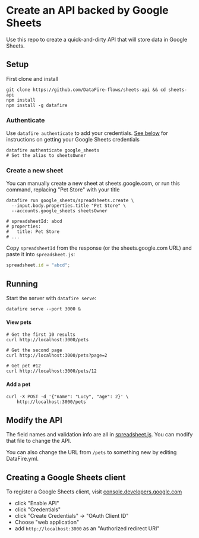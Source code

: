 # Create an API backed by Google Sheets
Use this repo to create a quick-and-dirty API that will store data in Google Sheets.

## Setup
First clone and install
```
git clone https://github.com/DataFire-flows/sheets-api && cd sheets-api
npm install
npm install -g datafire
```

### Authenticate
Use `datafire authenticate` to add your credentials.
[See below](https://github.com/DataFire-flows/sheets-api#creating-a-google-sheets-client)
for instructions on getting your Google Sheets credentials

```
datafire authenticate google_sheets
# Set the alias to sheetsOwner
```

### Create a new sheet
You can manually create a new sheet at sheets.google.com, or
run this command, replacing "Pet Store" with your title
```
datafire run google_sheets/spreadsheets.create \
  --input.body.properties.title "Pet Store" \
  --accounts.google_sheets sheetsOwner

# spreadsheetId: abcd
# properties:
#   title: Pet Store
# ...
```

Copy `spreadsheetId` from the response (or the sheets.google.com URL) and paste it into `spreadsheet.js`:

```js
spreadsheet.id = "abcd";
```

## Running
Start the server with `datafire serve`:
```
datafire serve --port 3000 &
```
#### View pets
```
# Get the first 10 results
curl http://localhost:3000/pets

# Get the second page
curl http://localhost:3000/pets?page=2

# Get pet #12
curl http://localhost:3000/pets/12
```

#### Add a pet
```
curl -X POST -d '{"name": "Lucy", "age": 2}' \
    http://localhost:3000/pets
```

## Modify the API
The field names and validation info are all in [spreadsheet.js](./spreadsheet.js). You can modify
that file to change the API.

You can also change the URL from `/pets` to something new by editing DataFire.yml.

## Creating a Google Sheets client
To register a Google Sheets client, visit
[console.developers.google.com](https://console.developers.google.com/apis/api/sheets.googleapis.com/overview)
* click "Enable API"
* click "Credentials"
* click "Create Credentials" -> "OAuth Client ID"
* Choose "web application"
* add `http://localhost:3000` as an "Authorized redirect URI"
